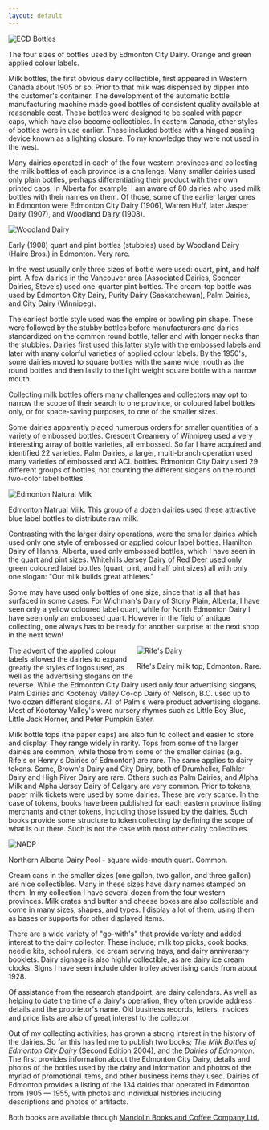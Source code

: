 ```yaml
---
layout: default
---
```

<div class="image"><img src="/assets/ecd-four-bottles.jpg" alt="ECD Bottles" />
<p>The four sizes of bottles used by Edmonton City Dairy. Orange and green applied colour labels.</p></div>

Milk bottles, the first obvious dairy collectible, first appeared in Western Canada about 1905 or so. Prior to that milk was dispensed by dipper into the customer's container. The development of the automatic bottle manufacturing machine made good bottles of consistent quality available at reasonable cost. These bottles were designed to be sealed with paper caps, which have also become collectibles. In eastern Canada, other styles of bottles were in use earlier. These included bottles with a hinged sealing device known as a lighting closure. To my knowledge they were not used in the west. 

Many dairies operated in each of the four western provinces and collecting the milk bottles of each province is a challenge. Many smaller dairies used only plain bottles, perhaps differentiating their product with their own printed caps. In Alberta for example, I am aware of 80 dairies who used milk bottles with their names on them. Of those, some of the earlier larger ones in Edmonton were Edmonton City Dairy (1906), Warren Huff, later Jasper Dairy (1907), and Woodland Dairy (1908).

<div class="image" style="float: right"><img src="/assets/woodland-dairy.jpg" alt="Woodland Dairy" />
<p>Early (1908) quart and pint bottles (stubbies) used by Woodland Dairy (Haire Bros.) in Edmonton. Very rare.</p></div>

In the west usually only three sizes of bottle were used: quart, pint, and half pint. A few dairies in the Vancouver area (Associated Dairies, Spencer Dairies, Steve's) used one-quarter pint bottles. The cream-top bottle was used by Edmonton City Dairy, Purity Dairy (Saskatchewan), Palm Dairies, and City Dairy (Winnipeg).

The earliest bottle style used was the empire or bowling pin shape. These were followed by the stubby bottles before manufacturers and dairies standardized on the common round bottle, taller and with longer necks than the stubbies. Dairies first used this latter style with the embossed labels and later with many colorful varieties of applied colour labels. By the 1950's, some dairies moved to square bottles with the same wide mouth as the round bottles and then lastly to the light weight square bottle with a narrow mouth.

Collecting milk bottles offers many challenges and collectors may opt to narrow the scope of their search to one province, or coloured label bottles only, or for space-saving purposes, to one of the smaller sizes.

Some dairies apparently placed numerous orders for smaller quantities of a variety of embossed bottles. Crescent Creamery of Winnipeg used a very interesting array of bottle varieties, all embossed. So far I have acquired and identified 22 varieties. Palm Dairies, a larger, multi-branch operation used many varieties of embossed and ACL bottles. Edmonton City Dairy used 29 different groups of bottles, not counting the different slogans on the round two-color label bottles.

<div class="image"><img src="/assets/edm-natural-milk.jpg" alt="Edmonton Natural Milk" />
<p>Edmonton Natrual Milk. This group of a dozen dairies used these attractive blue label bottles to distribute raw milk.</p></div>

Contrasting with the larger dairy operations, were the smaller dairies which used only one style of embossed or applied colour label bottles. Hamilton Dairy of Hanna, Alberta, used only embossed bottles, which I have seen in the quart and pint sizes. Whitehills Jersey Dairy of Red Deer used only green coloured label bottles (quart, pint, and half pint sizes) all with only one slogan: "Our milk builds great athletes."

Some may have used only bottles of one size, since that is all that has surfaced in some cases. For Wichman's Dairy of Stony Plain, Alberta, I have seen only a yellow coloured label quart, while for North Edmonton Dairy I have seen only an embossed quart. However in the field of antique collecting, one always has to be ready for another surprise at the next shop in the next town!

<div class="image" style="float: right"><img src="/assets/rifes-dairy.jpg" alt="Rife's Dairy" />
<p>Rife's Dairy milk top, Edmonton. Rare.</p></div>

The advent of the applied colour labels allowed the dairies to expand greatly the styles of logos used, as well as the advertising slogans on the reverse. While the Edmonton City Dairy used only four advertising slogans, Palm Dairies and Kootenay Valley Co-op Dairy of Nelson, B.C. used up to two dozen different slogans. All of Palm's were product advertising slogans. Most of Kootenay Valley's were nursery rhymes such as Little Boy Blue, Little Jack Horner, and Peter Pumpkin Eater.

Milk bottle tops (the paper caps) are also fun to collect and easier to store and display. They range widely in rarity. Tops from some of the larger dairies are common, while those from some of the smaller dairies (e.g. Rife's or Henry's Dairies of Edmonton) are rare. The same applies to dairy tokens. Some, Brown's Dairy and City Dairy, both of Drumheller, Falhler Dairy and High River Dairy are rare. Others such as Palm Dairies, and Alpha Milk and Alpha Jersey Dairy of Calgary are very common. Prior to tokens, paper milk tickets were used by some dairies. These are very scarce. In the case of tokens, books have been published for each eastern province listing merchants and other tokens, including those issued by the dairies. Such books provide some structure to token collecting by defining the scope of what is out there. Such is not the case with most other dairy collectibles.

<div class="image"><img src="/assets/nadp.jpg" alt="NADP" />
<p>Northern Alberta Dairy Pool - square wide-mouth quart. Common.</p></div>

Cream cans in the smaller sizes (one gallon, two gallon, and three gallon) are nice collectibles. Many in these sizes have dairy names stamped on them. In my collection I have several dozen from the four western provinces. Milk crates and butter and cheese boxes are also collectible and come in many sizes, shapes, and types. I display a lot of them, using them as bases or supports for other displayed items.

There are a wide variety of "go-with's" that provide variety and added interest to the dairy collector. These include; milk top picks, cook books, needle kits, school rulers, ice cream serving trays, and dairy anniversary booklets. Dairy signage is also highly collectible, as are dairy ice cream clocks. Signs I have seen include older trolley advertising cards from about 1928.

Of assistance from the research standpoint, are dairy calendars. As well as helping to date the time of a dairy's operation, they often provide address details and the proprietor's name. Old business records, letters, invoices and price lists are also of great interest to the collector.

Out of my collecting activities, has grown a strong interest in the history of the dairies. So far this has led me to publish two books; *The Milk Bottles of Edmonton City Dairy* (Second Edition 2004), and the *Dairies of Edmonton*. The first provides information about the Edmonton City Dairy, details and photos of the bottles used by the dairy and information and photos of the myriad of promotional items, and other business items they used. Dairies of Edmonton provides a listing of the 134 dairies that operated in Edmonton from 1905 &mdash; 1955, with photos and individual histories including descriptions and photos of artifacts.

Both books are available through [Mandolin Books and Coffee Company Ltd.](http://www3.telus.net/public/mbcc/)
